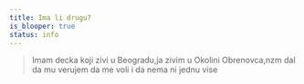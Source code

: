 ```yaml
---
title: Ima li drugu?
is_blooper: true
status: info
---
```


> Imam decka koji zivi u Beogradu,ja zivim u Okolini Obrenovca,nzm dal da mu verujem da me voli i da nema ni jednu vise
